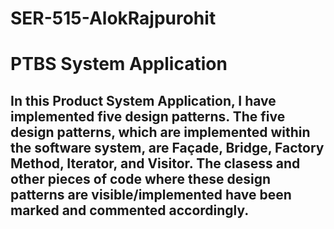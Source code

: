 # SER-515-AlokRajpurohit
# PTBS System Application

## In this Product System Application, I have implemented five design patterns. The five design patterns, which are implemented within the software system, are Façade, Bridge, Factory Method, Iterator, and Visitor. The clasess and other pieces of code where these design patterns are visible/implemented have been marked and commented accordingly.

